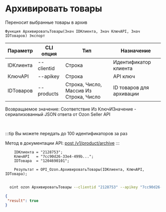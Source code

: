 ﻿---
sidebar_position: 12
---

# Архивировать товары
 Переносит выбранные товары в архив



`Функция АрхивироватьТовары(Знач IDКлиента, Знач КлючAPI, Знач IDТоваров) Экспорт`

  | Параметр | CLI опция | Тип | Назначение |
  |-|-|-|-|
  | IDКлиента | --clientid | Строка | Идентификатор клиента |
  | КлючAPI | --apikey | Строка | API ключ |
  | IDТоваров | --products | Строка, Число, Массив Из Строка, Число | ID товаров для архивации |

  
  Возвращаемое значение:   Соответствие Из КлючИЗначение - сериализованный JSON ответа от Ozon Seller API

<br/>

:::tip
Вы можете передать до 100 идентификаторов за раз

 Метод в документации API: [post /v1/product/archive](https://docs.ozon.ru/api/seller/#operation/ProductAPI_ProductArchive)
:::
<br/>


```bsl title="Пример кода"
    IDКлиента = "2128753";
    КлючAPI   = "7cc90d26-33e4-499b...";
    IDТовара  = "1204690101";

    Результат = OPI_Ozon.АрхивироватьТовары(IDКлиента, КлючAPI, IDТовара);
```



```sh title="Пример команды CLI"
    
  oint ozon АрхивироватьТовары --clientid "2128753" --apikey "7cc90d26-33e4-499b..." --products %products%

```

```json title="Результат"
{
 "result": true
}
```
